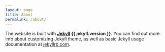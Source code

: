 ```yaml
---
layout: page
title: About
permalink: /about/
---
```


The website is built with **[Jekyll](http://jekyllrb.com/) {{ jekyll.version }}**.
You can find out more info about customizing Jekyll theme, as well as basic
Jekyll usage documentation at [jekyllrb.com](http://jekyllrb.com/).

